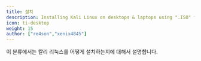 ```yaml
---
title: 설치
description: Installing Kali Linux on desktops & laptops using ".ISO" files (x64/x86)
icon: ti-desktop
weight: 15
author: ["re4son","xenix4845"]
---
```


이 분류에서는 칼리 리눅스를 어떻게 설치하는지에 대해서 설명합니다.